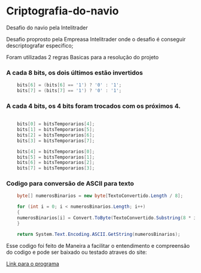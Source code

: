 
# Criptografia-do-navio
Desafio do navio pela Intelitrader

 
Desafio proprosto pela Empreasa Intelitrader onde o desafio é conseguir descriptografar especifico;

Foram utilizadas 2 regras Basicas para a resolução do projeto

### A cada 8 bits, os dois últimos estão invertidos

```csharp
    bits[6] = (bits[6] == '1') ? '0' : '1';
    bits[7] = (bits[7] == '1') ? '0' : '1';
```

### A cada 4 bits, os 4 bits foram trocados com os próximos 4.

```csharp
    
	bits[0] = bitsTemporarios[4];
	bits[1] = bitsTemporarios[5];
	bits[2] = bitsTemporarios[6];
	bits[3] = bitsTemporarios[7];

	bits[4] = bitsTemporarios[0];
	bits[5] = bitsTemporarios[1];
	bits[6] = bitsTemporarios[2];
	bits[7] = bitsTemporarios[3];
```

### Codigo para conversão de ASCII para texto

```csharp
    byte[] numerosBinarios = new byte[TextoConvertido.Length / 8];

	for (int i = 0; i < numerosBinarios.Length; i++)
	{
	numerosBinarios[i] = Convert.ToByte(TextoConvertido.Substring(8 * i, 8), 2;
    }

    return System.Text.Encoding.ASCII.GetString(numerosBinarios);

```

Esse codigo foi feito de Maneira a facilitar o entendimento e compreensão do codigo e pode ser baixado ou testado atraves do site:

[Link para o programa](https://dotnetfiddle.net/M02dYU)

